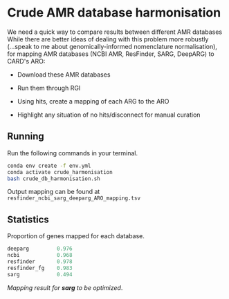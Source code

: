# Crude AMR database harmonisation

We need a quick way to compare results between different AMR databases
While there are better ideas of dealing with this problem more robustly 
(...speak to me about genomically-informed nomenclature normalisation),
for mapping AMR databases (NCBI AMR, ResFinder, SARG, DeepARG) to CARD's ARO:

- Download these AMR databases

- Run them through RGI

- Using hits, create a mapping of each ARG to the ARO

- Highlight any situation of no hits/disconnect for manual curation

## Running

Run the following commands in your terminal.
```bash
conda env create -f env.yml
conda activate crude_harmonisation
bash crude_db_harmonisation.sh
```

Output mapping can be found at `resfinder_ncbi_sarg_deeparg_ARO_mapping.tsv`

## Statistics

Proportion of genes mapped for each database.

```python
deeparg         0.976
ncbi            0.968
resfinder       0.978
resfinder_fg    0.983
sarg            0.494
```

_Mapping result for **sarg** to be optimized_.

